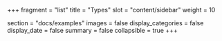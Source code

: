 +++
fragment = "list"
title = "Types"
slot = "content/sidebar"
weight = 10

section = "docs/examples"
images = false
display_categories = false
display_date = false
summary = false
collapsible = true
+++
